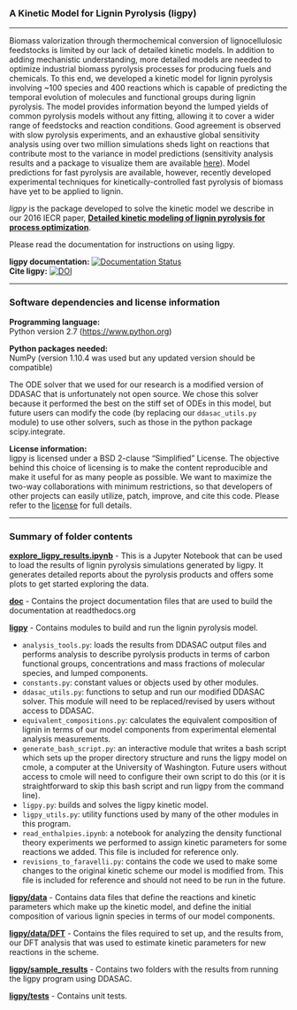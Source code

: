 ### A Kinetic Model for Lignin Pyrolysis (ligpy)
------

Biomass valorization through thermochemical conversion of lignocellulosic feedstocks is limited by our lack of detailed kinetic models. In addition to adding mechanistic understanding, more detailed models are needed to optimize industrial biomass pyrolysis processes for producing fuels and chemicals. To this end, we developed a kinetic model for lignin pyrolysis involving ~100 species and 400 reactions which is capable of predicting the temporal evolution of molecules and functional groups during lignin pyrolysis. The model provides information beyond the lumped yields of common pyrolysis models without any fitting, allowing it to cover a wider range of feedstocks and reaction conditions. Good agreement is observed with slow pyrolysis experiments, and an exhaustive global sensitivity analysis using over two million simulations sheds light on reactions that contribute most to the variance in model predictions (sensitivity analysis results and a package to visualize them are available  [here](https://github.com/houghb/savvy)). Model predictions for fast pyrolysis are available, however, recently developed experimental techniques for kinetically-controlled fast pyrolysis of biomass have yet to be applied to lignin.

*ligpy* is the package developed to solve the kinetic model we describe in our 2016 IECR paper, **[Detailed kinetic modeling of lignin pyrolysis for process optimization](http://pubs.acs.org/doi/abs/10.1021/acs.iecr.6b02092)**.

Please read the documentation for instructions on using ligpy.

**ligpy documentation:** [![Documentation Status](https://readthedocs.org/projects/ligpy/badge/?version=latest)](http://ligpy.readthedocs.io/en/latest/?badge=latest)  
**Cite ligpy:** [![DOI](https://zenodo.org/badge/doi/10.5281/zenodo.53202.svg)](http://dx.doi.org/10.5281/zenodo.53202)


-------
### Software dependencies and license information

**Programming language:**  
Python version 2.7 (https://www.python.org)

**Python packages needed:**  
NumPy (version 1.10.4 was used but any updated version should be compatible)

The ODE solver that we used for our research is a modified version of DDASAC that is unfortunately not open source.  We chose this solver because it performed the best on the stiff set of ODEs in this model, but future users can modify the code (by replacing our `ddasac_utils.py` module) to use other solvers, such as those in the python package scipy.integrate.

**License information:**   
ligpy is licensed under a BSD 2-clause “Simplified” License. The objective behind this choice of licensing is to make the content reproducible and make it useful for as many people as possible. We want to maximize the two-way collaborations with minimum restrictions, so that developers of other projects can easily utilize, patch, improve, and cite this code. Please refer to the [license](https://github.com/houghb/ligpy/blob/master/LICENSE) for full details.

----------
### Summary of folder contents

**[explore_ligpy_results.ipynb](https://github.com/houghb/ligpy/blob/master/explore_ligpy_results.ipynb)** - This is a Jupyter Notebook that can be used to load the results of lignin pyrolysis simulations generated by ligpy.  It generates detailed reports about the pyrolysis products and offers some plots to get started exploring the data.

**[doc](https://github.com/houghb/ligpy/tree/master/doc)** - Contains the project documentation files that are used to build the documentation at readthedocs.org

**[ligpy](https://github.com/houghb/ligpy/tree/master/ligpy)** - Contains modules to build and run the lignin pyrolysis model.
- `analysis_tools.py`: loads the results from DDASAC output files and performs analysis to describe pyrolysis products in terms of carbon functional groups, concentrations and mass fractions of molecular species, and lumped components.
- `constants.py`: constant values or objects used by other modules.
- `ddasac_utils.py`: functions to setup and run our modified DDASAC solver.  This module will need to be replaced/revised by users without access to DDASAC.
- `equivalent_compositions.py`: calculates the equivalent composition of lignin in terms of our model components from experimental elemental analysis measurements.
- `generate_bash_script.py`: an interactive module that writes a bash script which sets up the proper directory structure and runs the ligpy model on cmole, a computer at the University of Washington.  Future users without access to cmole will need to configure their own script to do this (or it is straightforward to skip this bash script and run ligpy from the command line).
- `ligpy.py`: builds and solves the ligpy kinetic model.
- `ligpy_utils.py`: utility functions used by many of the other modules in this program.
- `read_enthalpies.ipynb`: a notebook for analyzing the density functional theory experiments we performed to assign kinetic parameters for some reactions we added.  This file is included for reference only.
- `revisions_to_faravelli.py`: contains the code we used to make some changes to the original kinetic scheme our model is modified from.  This file is included for reference and should not need to be run in the future.

**[ligpy/data](https://github.com/houghb/ligpy/tree/master/ligpy/data)** - Contains data files that define the reactions and kinetic parameters which make up the kinetic model, and define the initial composition of various lignin species in terms of our model components.

**[ligpy/data/DFT](https://github.com/houghb/ligpy/tree/master/ligpy/data/DFT)** - Contains the files required to set up, and the results from, our DFT analysis that was used to estimate kinetic parameters for new reactions in the scheme.

**[ligpy/sample_results](https://github.com/houghb/ligpy/tree/master/ligpy/sample_results)** - Contains two folders with the results from running the ligpy program using DDASAC.

**[ligpy/tests](https://github.com/houghb/ligpy/tree/master/ligpy/tests)** - Contains unit tests.

